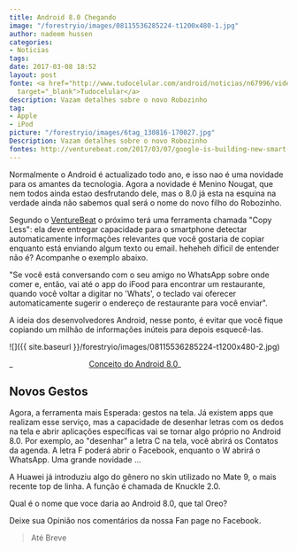 ```yaml
---
title: Android 8.0 Chegando
image: "/forestryio/images/08115536285224-t1200x480-1.jpg"
author: nadeem hussen
categories:
- Noticias
tags: 
date: 2017-03-08 18:52
layout: post
fonte: <a href="http://www.tudocelular.com/android/noticias/n67996/videochamadas-no-android-via-booyah-app.html"
  target="_blank">Tudocelular</a>
description: Vazam detalhes sobre o novo Robozinho
tag:
- Apple
- iPod
picture: "/forestryio/images/6tag_130816-170027.jpg"
Description: Vazam detalhes sobre o novo Robozinho
fontes: http://venturebeat.com/2017/03/07/google-is-building-new-smart-features-for-android/
---
```

Normalmente o Android é actualizado todo ano, e isso nao é uma novidade para os amantes da tecnologia. Agora a novidade é Menino Nougat, que nem todos ainda estao desfrutando dele, mas o 8.0 já esta na esquina na verdade ainda não sabemos qual será o nome do novo filho do Robozinho.

Segundo o [VentureBeat](http://venturebeat.com/2017/03/07/google-is-building-new-smart-features-for-android/) o próximo terá uma ferramenta chamada "Copy Less": ela deve entregar capacidade para o smartphone detectar automaticamente informações relevantes que você gostaria de copiar enquanto está enviando algum texto ou email. heheheh díficil de entender não é? Acompanhe o exemplo abaixo.

"Se você está conversando com o seu amigo no WhatsApp sobre onde comer e, então, vai até o app do iFood para encontrar um restaurante, quando você voltar a digitar no 'Whats', o teclado vai oferecer automaticamente sugerir o endereço de restaurante para você enviar".  

A ideia dos desenvolvedores Android, nesse ponto, é evitar que você fique copiando um milhão de informações inúteis para depois esquecê-las.  

![]({{ site.baseurl }}/forestryio/images/08115536285224-t1200x480-2.jpg)

_                                   <u>Conceito do Android 8.0</u>_

## Novos Gestos

Agora, a ferramenta mais Esperada: gestos na tela. Já existem apps que realizam esse serviço, mas a capacidade de desenhar letras com os dedos na tela e abrir aplicações específicas vai se tornar algo próprio no Android 8.0\. Por exemplo, ao "desenhar" a letra C na tela, você abrirá os Contatos da agenda. A letra F poderá abrir o Facebook, enquanto o W abrirá o WhatsApp. Uma grande novidade ...  

A Huawei já introduziu algo do gênero no skin utilizado no Mate 9, o mais recente top de linha. A função é chamada de Knuckle 2.0.

Qual é o nome que voce daria ao Android 8.0, que tal Oreo?

Deixe sua Opinião nos comentários da nossa Fan page no Facebook.

> Até Breve